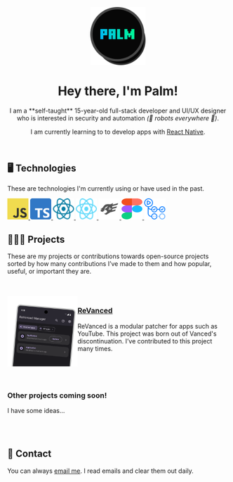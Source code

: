 <p align="center"><img width="25%" height="25%" alt="The Palm logo" src="assets/Hero.png" /></p>
<h1 align="center">Hey there, I'm Palm!</h1>
<p align="center">I am a **self-taught** 15-year-old full-stack developer and UI/UX designer who is interested in security and automation <i>(🤖 robots everywhere 🤖)</i>.</p>
<p align="center">I am currently learning to to develop apps with <a href="https://reactnative.dev">React Native</a>.</p>

<br />

## 🖥️ Technologies
These are technologies I'm currently using or have used in the past.

<a href="https://developer.mozilla.org/en-US/docs/Web/JavaScript">
    <img width="48px" height="48px" alt="JavaScript" src="assets/technologies/JavaScript.png" />
</a>
<a href="https://www.typescriptlang.org">
    <img width="48px" height="48px" alt="TypeScript" src="assets/technologies/TypeScript.png" />
</a>
<a href="https://react.dev/">
    <img width="48px" height="48px" alt="React" src="assets/technologies/React.svg" />
</a>
<a href="https://react.dev/">
    <img width="48px" height="48px" alt="React Native" src="assets/technologies/ReactNative.svg" />
</a>
<a href="https://fastify.io/">
    <img width="48px" height="48px" alt="Fastify" src="assets/technologies/Fastify.svg" />
</a>
<a href="https://figma.com/">
    <img width="48px" height="48px" alt="Figma" src="assets/technologies/Figma.svg" />
</a>
<a href="https://github.com/features/actions">
    <img width="48px" height="48px" alt="GitHub Actions" src="assets/technologies/GitHubActions.svg" />
</a>

<br />

## 👨🏻‍💻 Projects

These are my projects or contributions towards open-source projects sorted by how many contributions I’ve made to them and how popular, useful, or important they are.

<br />
<br />

<img align="left" width="160px" height="160px" alt="ReVanced Manager application displayed on a hand-held device" src="assets/projects/ReVanced.png" />

### [ReVanced](https://github.com/revanced)
ReVanced is a modular patcher for apps such as YouTube. This project was born out of Vanced's discontinuation. I’ve contributed to this project many times.

<br />
<br />
<br />

### Other projects coming soon!
I have some ideas...

<br />
<br />


## 📄 Contact
You can always [email me](mailto:PalmDevelops+GH@gmail.com). I read emails and clear them out daily.
